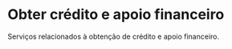Obter crédito e apoio financeiro
====

Serviços relacionados à obtenção de crédito e apoio financeiro.